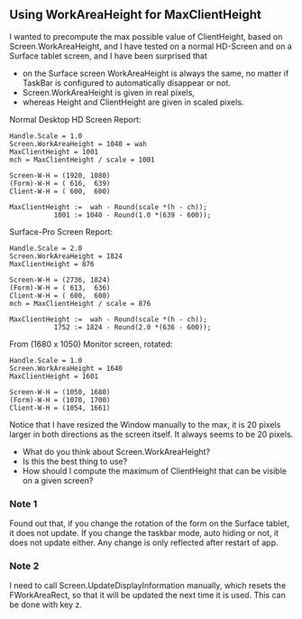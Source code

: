 ## Using WorkAreaHeight for MaxClientHeight

I wanted to precompute the max possible value of ClientHeight, based on Screen.WorkAreaHeight,
and I have tested on a normal HD-Screen and on a Surface tablet screen,
and I have been surprised that
- on the Surface screen WorkAreaHeight is always the same, no matter if TaskBar is configured to automatically disappear or not.
- Screen.WorkAreaHeight is given in real pixels,
- whereas Height and ClientHeight are given in scaled pixels.

Normal Desktop HD Screen Report:
```
Handle.Scale = 1.0
Screen.WorkAreaHeight = 1040 = wah
MaxClientHeight = 1001
mch = MaxClientHeight / scale = 1001

Screen-W-H = (1920, 1080)
(Form)-W-H = ( 616,  639)
Client-W-H = ( 600,  600)

MaxClientHeight :=  wah - Round(scale *(h - ch));
           1001 := 1040 - Round(1.0 *(639 - 600));

```

Surface-Pro Screen Report:
```
Handle.Scale = 2.0
Screen.WorkAreaHeight = 1824
MaxClientHeight = 876

Screen-W-H = (2736, 1824)
(Form)-W-H = ( 613,  636)
Client-W-H = ( 600,  600)
mch = MaxClientHeight / scale = 876

MaxClientHeight :=  wah - Round(scale *(h - ch));
           1752 := 1824 - Round(2.0 *(636 - 600));
```

From (1680 x 1050) Monitor screen, rotated:
```
Handle.Scale = 1.0
Screen.WorkAreaHeight = 1640
MaxClientHeight = 1601

Screen-W-H = (1050, 1680)
(Form)-W-H = (1070, 1700)
Client-W-H = (1054, 1661)
```
Notice that I have resized the Window manually to the max, it is 20 pixels larger in both directions as the screen itself. It always seems to be 20 pixels.

- What do you think about Screen.WorkAreaHeight?
- Is this the best thing to use?
- How should I compute the maximum of ClientHeight that can be visible on a given screen?

### Note 1

Found out that, if you change the rotation of the form on the Surface tablet, it does not update.
If you change the taskbar mode, auto hiding or not, it does not update either.
Any change is only reflected after restart of app.

### Note 2

I need to call Screen.UpdateDisplayInformation manually,
which resets the FWorkAreaRect,
so that it will be updated the next time it is used.
This can be done with key z.